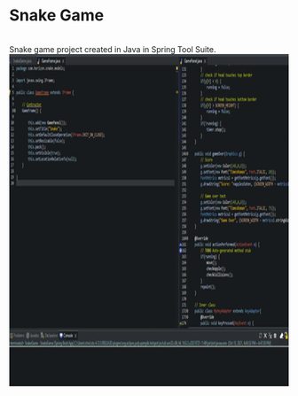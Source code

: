 # Snake Game
</br>
Snake game project created in Java in Spring Tool Suite.
</br>
<img src="./snakegame.gif" alt="snakegame" height="600">